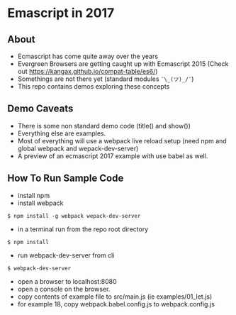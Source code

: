 # Emascript in 2017

## About
* Ecmascript has come quite away over the years
* Evergreen Browsers are getting caught up with Ecmascript 2015 (Check out https://kangax.github.io/compat-table/es6/)
* Somethings are not there yet (standard modules `¯\_(ツ)_/¯`)
* This repo contains demos exploring these concepts

## Demo Caveats
* There is some non standard demo code (title() and show())
* Everything else are examples.
* Most of everything will use a webpack live reload setup (need npm and global webpack and wepack-dev-server)
* A preview of an ecmascript 2017 example with use babel as well.

## How To Run Sample Code
* install npm
* install webpack
```
$ npm install -g webpack wepack-dev-server
```

* in a terminal run from the repo root directory

```
$ npm install
```

* run webpack-dev-server from cli

```
$ webpack-dev-server
```

* open a browser to localhost:8080
* open a console on the browser.
* copy contents of example file to src/main.js (ie examples/01_let.js)
* for example 18, copy webpack.babel.config.js to webpack.config.js
